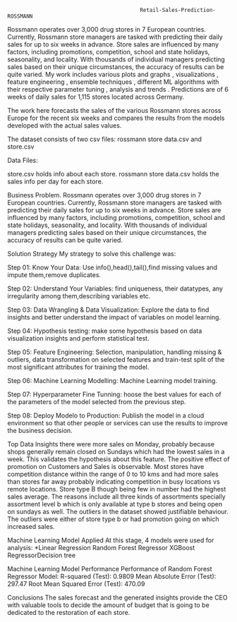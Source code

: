                                               Retail-Sales-Prediction-ROSSMANN
                                              
Rossmann operates over 3,000 drug stores in 7 European countries. Currently, Rossmann store managers are tasked with predicting their daily sales for up to six weeks in advance. Store sales are influenced by many factors, including promotions, competition, school and state holidays, seasonality, and locality. With thousands of individual managers predicting sales based on their unique circumstances, the accuracy of results can be quite varied. My work includes various plots and graphs , visualizations , feature engineering , ensemble techniques , different ML algorithms with their respective parameter tuning , analysis and trends . Predictions are of 6 weeks of daily sales for 1,115 stores located across Germany.

The work here forecasts the sales of the various Rossmann stores across Europe for the recent six weeks and compares the results from the models developed with the actual sales values.

The dataset consists of two csv files: rossmann store data.csv and store.csv

Data Files:

store.csv holds info about each store. rossmann store data.csv holds the sales info per day for each store.

Business Problem. Rossmann operates over 3,000 drug stores in 7 European countries. Currently, Rossmann store managers are tasked with predicting their daily sales for up to six weeks in advance. Store sales are influenced by many factors, including promotions, competition, school and state holidays, seasonality, and locality. With thousands of individual managers predicting sales based on their unique circumstances, the accuracy of results can be quite varied.

Solution Strategy My strategy to solve this challenge was:

Step 01: Know Your Data: Use info(),head(),tail(),find missing values and impute them,remove duplicates.

Step 02: Understand Your Variables: find uniqueness, their datatypes, any irregularity among them,describing variables etc.

Step 03: Data Wrangling & Data Visualization: Explore the data to find insights and better understand the impact of variables on model learning.

Step 04: Hypothesis testing: make some hypothesis based on data visualization insights and perform statistical test.

Step 05: Feature Engineering: Selection, manipulation, handling missing & outliers, data transformation on selected features and train-test split of the most significant attributes for training the model.

Step 06: Machine Learning Modelling: Machine Learning model training.

Step 07: Hyperparameter Fine Tunning: hoose the best values for each of the parameters of the model selected from the previous step.

Step 08: Deploy Modelo to Production: Publish the model in a cloud environment so that other people or services can use the results to improve the business decision.

Top Data Insights there were more sales on Monday, probably because shops generally remain closed on Sundays which had the lowest sales in a week. This validates the hypothesis about this feature. The positive effect of promotion on Customers and Sales is observable. Most stores have competition distance within the range of 0 to 10 kms and had more sales than stores far away probably indicating competition in busy locations vs remote locations. Store type B though being few in number had the highest sales average. The reasons include all three kinds of assortments specially assortment level b which is only available at type b stores and being open on sundays as well. The outliers in the dataset showed justifiable behaviour. The outliers were either of store type b or had promotion going on which increased sales.

Machine Learning Model Applied At this stage, 4 models were used for analysis: *Linear Regression Random Forest Regressor XGBoost RegressorDecision tree

Machine Learning Model Performance Performance of Random Forest Regressor Model: R-squared (Test): 0.9809 Mean Absolute Error (Test): 297.47 Root Mean Squared Error (Test): 470.09

Conclusions The sales forecast and the generated insights provide the CEO with valuable tools to decide the amount of budget that is going to be dedicated to the restoration of each store.
